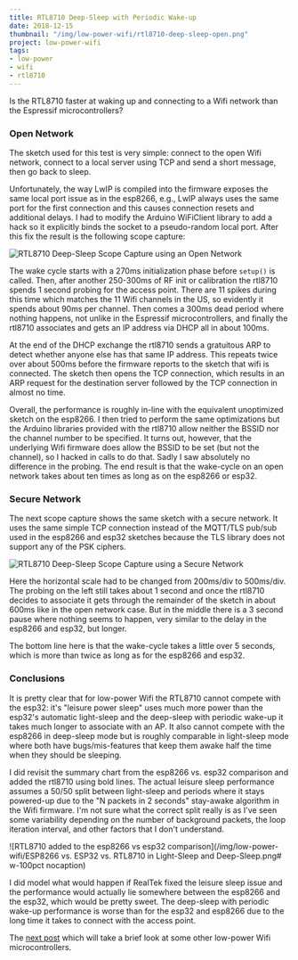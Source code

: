 ```yaml
---
title: RTL8710 Deep-Sleep with Periodic Wake-up
date: 2018-12-15
thumbnail: "/img/low-power-wifi/rtl8710-deep-sleep-open.png"
project: low-power-wifi
tags:
- low-power
- wifi
- rtl8710
---
```


Is the RTL8710 faster at waking up and connecting to a Wifi network than the Espressif
microcontrollers?

### Open Network

The sketch used for this test is very simple: connect to the open Wifi network, connect to a local server
using TCP and send a short message, then go back to sleep.

Unfortunately, the way LwIP is compiled into the firmware exposes the same local port issue
as in the esp8266, e.g., LwIP always uses the same port for the first connection and this causes
connection resets and additional delays.
I had to modify the Arduino WiFiClient library to add a hack so it explicitly binds the socket to a
pseudo-random local port.
After this fix the result is the following scope capture:

![RTL8710 Deep-Sleep Scope Capture using an Open Network](/img/low-power-wifi/rtl8710-deep-sleep-open.png#)

The wake cycle starts with a 270ms initialization phase before `setup()` is called. Then, after
another 250-300ms of RF init or calibration the rtl8710
spends 1 second probing for the access point. There are 11 spikes during this time which matches the
11 Wifi channels in the US, so evidently it spends about 90ms per channel. Then comes a 300ms dead period
where nothing happens, not unlike in the Espressif microcontrollers, and finally the rtl8710
associates and gets an IP address via DHCP all in about 100ms.

At the end of the DHCP exchange the rtl8710 sends a gratuitous ARP to detect whether anyone else has
that same IP address. This repeats twice over about 500ms before the firmware reports to the sketch
that wifi is connected. The sketch then opens the TCP connection, which results in an ARP request
for the destination server followed by the TCP connection in almost no time.

Overall, the performance is roughly in-line with the equivalent unoptimized sketch on the esp8266.
I then tried to perform the same optimizations but the Arduino libraries provided with the
rtl8710 allow neither the BSSID nor the channel number to be specified. It turns out, however, that
the underlying Wifi firmware does allow the BSSID to be set (but not the channel),
so I hacked in calls to do that.
Sadly I saw absolutely no difference in the probing.
The end result is that the wake-cycle on an open network takes about ten times as long as on the
esp8266 or esp32.

### Secure Network

The next scope capture shows the same sketch with a secure network. 
It uses the same simple TCP connection instead of the MQTT/TLS pub/sub used in the esp8266 and esp32
sketches because the TLS library does not support any of the PSK ciphers.

![RTL8710 Deep-Sleep Scope Capture using a Secure Network](/img/low-power-wifi/rtl8710-deep-sleep-secure.png#)

Here the horizontal scale had to be changed from 200ms/div to 500ms/div. The probing on the left
still takes about 1 second and once the rtl8710 decides to associate it gets through the remainder
of the sketch in about 600ms like in the open network case. But in the middle there is a 3 second
pause where nothing seems to happen, very similar to the delay in the esp8266 and esp32, but longer.

The bottom line here is that the wake-cycle takes a little over 5 seconds, which is more than twice
as long as for the esp8266 and esp32.

### Conclusions

It is pretty clear that for low-power Wifi the RTL8710 cannot compete with the esp32: it's "leisure
power sleep" uses much more power than the esp32's automatic light-sleep and the deep-sleep with
periodic wake-up it takes much longer to associate with an AP. It also cannot compete with the esp8266
in deep-sleep mode but is roughly comparable in light-sleep mode where both have bugs/mis-features
that keep them awake half the time when they should be sleeping.

I did revisit the summary chart from the esp8266 vs. esp32 comparison and added the rtl8710 using
bold lines. The actual leisure sleep performance assumes a 50/50 split between light-sleep
and periods where it stays powered-up due to the "N packets in 2 seconds" stay-awake algorithm in
the Wifi firmware. I'm not sure what the correct split really is as I've seen some variability
depending on the number of background packets, the loop iteration interval, and other factors that I
don't understand.

![RTL8710 added to the esp8266 vs esp32 comparison](/img/low-power-wifi/ESP8266 vs. ESP32 vs. RTL8710 in Light-Sleep and Deep-Sleep.png# w-100pct nocaption)

I did model what would happen if RealTek fixed the leisure sleep issue and the performance would
actually lie somewhere between the esp8266 and the esp32, which would be pretty sweet. The
deep-sleep with periodic wake-up performance is worse than for the esp32 and esp8266 due to the long
time it takes to connect with the access point.

The [next post](/2018/lp-wifi-other) which will take a brief look at some other low-power Wifi microcontrollers.
